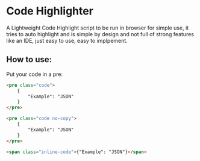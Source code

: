 # Code Highlighter

A Lightweight Code Highlight script to be run in browser for simple use, it tries to auto highlight and is simple by design and not full of strong features like an IDE, just easy to use, easy to implpement. 

## How to use:
Put your code in a pre:

```html
<pre class="code">
    {
        "Example": "JSON"
    }
</pre>
```

```html
<pre class="code no-copy">
    {
        "Example": "JSON"
    }
</pre>
```

```html
<span class="inline-code">{"Example": "JSON"}</span>
```